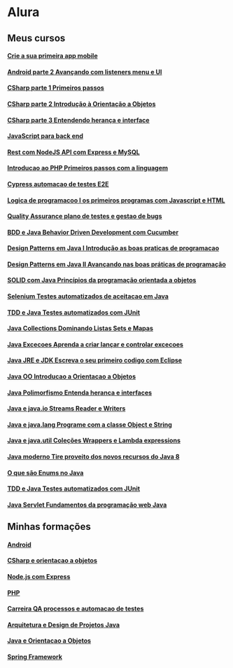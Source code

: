 # Alura

## Meus cursos
#### [Crie a sua primeira app mobile](Android/Android/Android-parte-1-Crie-a-sua-primeira-app-mobile)
#### [Android parte 2 Avançando com listeners menu e UI](Android/Android/Android-parte-2-Avançando-com-listeners-menu-e-UI)

#### [CSharp parte 1 Primeiros passos](CSharp/CSharp-e-orientacao-a-objetos/CSharp-parte-1-Primeiros-passos)
#### [CSharp parte 2 Introdução à Orientação a Objetos](CSharp/CSharp-e-orientacao-a-objetos/CSharp-parte-2-Introdução-à-Orientação-a-Objetos)
#### [CSharp parte 3 Entendendo herança e interface](CSharp/CSharp-e-orientacao-a-objetos/CSharp-parte-3-Entendendo-herança-e-interface)

#### [JavaScript para back end](JavaScript/Node.js-com-Express/JavaScript-para-back-end)
#### [Rest com NodeJS API com Express e MySQL](JavaScript/Node.js-com-Express/Rest-com-NodeJS-API-com-Express-e-MySQL)

#### [Introducao ao PHP Primeiros passos com a linguagem](PHP/PHP/Introducao-ao-PHP-Primeiros-passos-com-a-linguagem)

#### [Cypress automacao de testes E2E](Carreira-QA-processos-e-automacao-de-testes/Cypress-automacao-de-testes-E2E)
#### [Logica de programacoo I os primeiros programas com Javascript e HTML](Carreira-QA-processos-e-automacao-de-testes/Logica-de-programacoo-I-os-primeiros-programas-com-Javascript-e-HTML)
#### [Quality Assurance plano de testes e gestao de bugs](Carreira-QA-processos-e-automacao-de-testes/Quality-Assurance-plano-de-testes-e-gestao-de-bugs)


#### [BDD e Java Behavior Driven Development com Cucumber](java/Arquitetura-e-Design-de-Projetos-Java/BDD-e-Java-Behavior-Driven-Development-com-Cucumber)
#### [Design Patterns em Java I Introdução as boas praticas de programacao](java/Arquitetura-e-Design-de-Projetos-Java/Design-Patterns-em-Java-I-Introdução-as-boas-praticas-de-programacao)
#### [Design Patterns em Java II Avançando nas boas práticas de programação](java/Arquitetura-e-Design-de-Projetos-Java/Design-Patterns-em-Java-II-Avançando-nas-boas-práticas-de-programação)
#### [SOLID com Java Princípios da programação orientada a objetos](java/Arquitetura-e-Design-de-Projetos-Java/SOLID-com-Java-Princípios-da-programação-orientada-a-objetos)
#### [Selenium Testes automatizados de aceitacao em Java](java/Arquitetura-e-Design-de-Projetos-Java/Selenium-Testes-automatizados-de-aceitacao-em-Java)
#### [TDD e Java Testes automatizados com JUnit](java/Arquitetura-e-Design-de-Projetos-Java/TDD-e-Java-Testes-automatizados-com-JUnit)
 
#### [Java Collections Dominando Listas Sets e Mapas](java/Java-e-Orientacao-a-Objetos/Java-Collections-Dominando-Listas-Sets-e-Mapas)
#### [Java Excecoes Aprenda a criar lançar e controlar excecoes](java/Java-e-Orientacao-a-Objetos/Java-Excecoes-Aprenda-a-criar-lançar-e-controlar-excecoes)
#### [Java JRE e JDK Escreva o seu primeiro codigo com Eclipse](java/Java-e-Orientacao-a-Objetos/Java-JRE-e-JDK-Escreva-o-seu-primeiro-codigo-com-Eclipse)
#### [Java OO Introducao a Orientacao a Objetos](java/Java-e-Orientacao-a-Objetos/Java-OO-Introducao-a-Orientacao-a-Objetos)
#### [Java Polimorfismo Entenda heranca e interfaces](java/Java-e-Orientacao-a-Objetos/Java-Polimorfismo-Entenda-heranca-e-interfaces)
#### [Java e java.io Streams Reader e Writers](java/Java-e-Orientacao-a-Objetos/Java-e-java.io-Streams-Reader-e-Writers)
#### [Java e java.lang Programe com a classe Object e String](java/Java-e-Orientacao-a-Objetos/Java-e-java.lang-Programe-com-a-classe-Object-e-String)
#### [Java e java.util Coleções Wrappers e Lambda expressions](java/Java-e-Orientacao-a-Objetos/Java-e-java.util-Coleções-Wrappers-e-Lambda-expressions)
#### [Java moderno Tire proveito dos novos recursos do Java 8](java/Java-e-Orientacao-a-Objetos/Java-moderno-Tire-proveito-dos-novos-recursos-do-Java-8)
#### [O que são Enums no Java](java/Java-e-Orientacao-a-Objetos/O-que-sao-Enums-no-Java)
#### [TDD e Java Testes automatizados com JUnit](java/Java-e-Orientacao-a-Objetos/TDD-e-Java-Testes-automatizados-com-JUnit)

#### [Java Servlet Fundamentos da programação web Java](java/Spring-Framework/Java-Servlet-Fundamentos-da-programação-web-Java)


## Minhas formações
#### [Android](Android/Android)
#### [CSharp e orientacao a objetos](CSharp/CSharp-e-orientacao-a-objetos)
#### [Node.js com Express](JavaScript/Node.js-com-Express)
#### [PHP](PHP/PHP)
#### [Carreira QA processos e automacao de testes](Carreira-QA-processos-e-automacao-de-testes)
#### [Arquitetura e Design de Projetos Java](java/Arquitetura-e-Design-de-Projetos-Java)
#### [Java e Orientacao a Objetos](java/Java-e-Orientacao-a-Objetos)
#### [Spring Framework](java/Spring-Framework)

